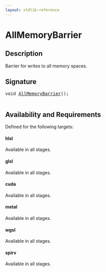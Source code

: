 ```yaml
---
layout: stdlib-reference
---
```


# AllMemoryBarrier

## Description

Barrier for writes to all memory spaces.




## Signature 

<pre>
<span class="code_keyword">void</span> <a href=".html">AllMemoryBarrier</a>();

</pre>

## Availability and Requirements

Defined for the following targets:

#### hlsl
Available in all stages.

#### glsl
Available in all stages.

#### cuda
Available in all stages.

#### metal
Available in all stages.

#### wgsl
Available in all stages.

#### spirv
Available in all stages.



